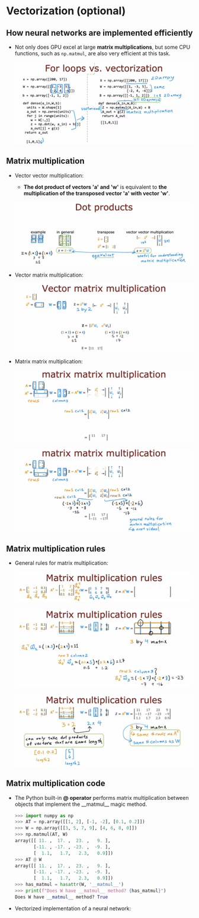# Vectorization (optional)

## How neural networks are implemented efficiently

- Not only does GPU excel at large **matrix multiplications**, but some CPU functions, such as `np.matmul`, are also very efficient at this task.

  ![alt text](resources/notes/01.png)

## Matrix multiplication

- Vector vector multiplication:

  - **The dot product of vectors 'a' and 'w'** is equivalent to **the multiplication of the transposed vector 'a' with vector 'w'**.

  ![alt text](resources/notes/02.png)

- Vector matrix multiplication:

  ![alt text](resources/notes/03.png)

- Matrix matrix multiplication:

  ![alt text](resources/notes/04.png)

  ![alt text](resources/notes/05.png)

## Matrix multiplication rules

- General rules for matrix multiplication:

  ![alt text](resources/notes/06.png)

  ![alt text](resources/notes/07.png)

  ![alt text](resources/notes/08.png)

## Matrix multiplication code

- The Python built-in **@ operator** performs matrix multiplication between objects that implement the \_\_matmul\_\_ magic method.

  ```python
  >>> import numpy as np
  >>> AT = np.array([[1, 2], [-1, -2], [0.1, 0.2]])
  >>> W = np.array([[3, 5, 7, 9], [4, 6, 8, 0]])
  >>> np.matmul(AT, W)
  array([[ 11. ,  17. ,  23. ,   9. ],
         [-11. , -17. , -23. ,  -9. ],
         [  1.1,   1.7,   2.3,   0.9]])
  >>> AT @ W
  array([[ 11. ,  17. ,  23. ,   9. ],
         [-11. , -17. , -23. ,  -9. ],
         [  1.1,   1.7,   2.3,   0.9]])
  >>> has_matmul = hasattr(W, '__matmul__')
  >>> print(f"Does W have __matmul__ method? {has_matmul}")
  Does W have __matmul__ method? True
  ```

- Vectorized implementation of a neural network:
